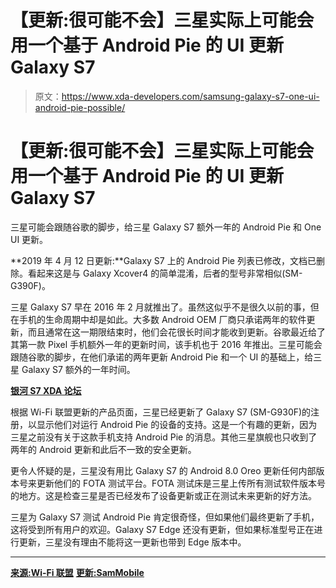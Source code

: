 # 【更新:很可能不会】三星实际上可能会用一个基于 Android Pie 的 UI 更新 Galaxy S7

> 原文：<https://www.xda-developers.com/samsung-galaxy-s7-one-ui-android-pie-possible/>

# 【更新:很可能不会】三星实际上可能会用一个基于 Android Pie 的 UI 更新 Galaxy S7

三星可能会跟随谷歌的脚步，给三星 Galaxy S7 额外一年的 Android Pie 和 One UI 更新。

**2019 年 4 月 12 日更新:**Galaxy S7 上的 Android Pie 列表已修改，文档已删除。看起来这是与 Galaxy Xcover4 的简单混淆，后者的型号非常相似(SM-G390F)。

三星 Galaxy S7 早在 2016 年 2 月就推出了。虽然这似乎不是很久以前的事，但在手机的生命周期中却是如此。大多数 Android OEM 厂商只承诺两年的软件更新，而且通常在这一期限结束时，他们会花很长时间才能收到更新。谷歌最近给了其第一款 Pixel 手机额外一年的更新时间，该手机也于 2016 年推出。三星可能会跟随谷歌的脚步，在他们承诺的两年更新 Android Pie 和一个 UI 的基础上，给三星 Galaxy S7 额外的一年时间。

[**银河 S7 XDA 论坛**](https://forum.xda-developers.com/galaxy-s7)

根据 Wi-Fi 联盟更新的产品页面，三星已经更新了 Galaxy S7 (SM-G930F)的注册，以显示他们对运行 Android Pie 的设备的支持。这是一个有趣的更新，因为三星之前没有关于这款手机支持 Android Pie 的消息。其他三星旗舰也只收到了两年的 Android 更新和此后不一致的安全更新。

更令人怀疑的是，三星没有用比 Galaxy S7 的 Android 8.0 Oreo 更新任何内部版本号来更新他们的 FOTA 测试平台。FOTA 测试床是三星上传所有测试软件版本号的地方。这是检查三星是否已经发布了设备更新或正在测试未来更新的好方法。

三星为 Galaxy S7 测试 Android Pie 肯定很奇怪，但如果他们最终更新了手机，这将受到所有用户的欢迎。Galaxy S7 Edge 还没有更新，但如果标准型号正在进行更新，三星没有理由不能将这一更新也带到 Edge 版本中。

* * *

[**来源:Wi-Fi 联盟**](https://www.wi-fi.org/product-finder-results?sort_by=certified&sort_order=desc&categories=4&subcategories=36,38&keywords=SM-G930,SM-G935&companies=362&date_from=2019-04-10) [**更新:SamMobile**](https://www.sammobile.com/2019/04/12/samsung-galaxy-s7-android-9-0-pie)